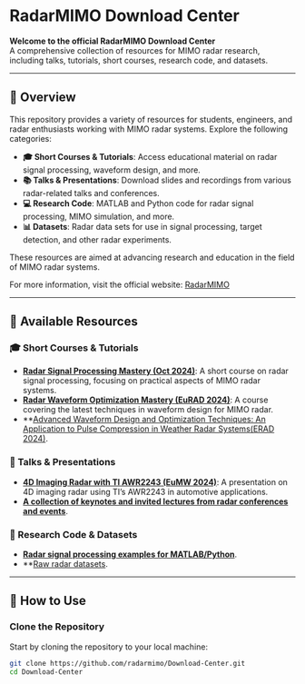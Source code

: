 # RadarMIMO Download Center  
**Welcome to the official RadarMIMO Download Center**  
A comprehensive collection of resources for MIMO radar research, including talks, tutorials, short courses, research code, and datasets.  

---

## 🚀 Overview  
This repository provides a variety of resources for students, engineers, and radar enthusiasts working with MIMO radar systems. Explore the following categories:

- **🎓 Short Courses & Tutorials**: Access educational material on radar signal processing, waveform design, and more.  
- **📚 Talks & Presentations**: Download slides and recordings from various radar-related talks and conferences.  
- **💻 Research Code**: MATLAB and Python code for radar signal processing, MIMO simulation, and more.  
- **📊 Datasets**: Radar data sets for use in signal processing, target detection, and other radar experiments.  

These resources are aimed at advancing research and education in the field of MIMO radar systems.

For more information, visit the official website: [RadarMIMO](https://radarmimo.com/)

---

## 📂 Available Resources

### 🎓 Short Courses & Tutorials
- **[Radar Signal Processing Mastery (Oct 2024)](https://github.com/radarmimo/Download-Center/tree/49ca45eb536244bc79fd740ecf11b190898b38d8/Short%20Courses/IEEE%20SPS%202024%20-%20Radar%20Signal%20Processing%20Mastery)**: A short course on radar signal processing, focusing on practical aspects of MIMO radar systems.  
- **[Radar Waveform Optimization Mastery (EuRAD 2024)](https://github.com/radarmimo/Download-Center/tree/49ca45eb536244bc79fd740ecf11b190898b38d8/Short%20Courses/EuMW2024%20SC04)**: A course covering the latest techniques in waveform design for MIMO radar.  
- **[Advanced Waveform Design and Optimization Techniques: An Application to Pulse Compression in Weather Radar Systems(ERAD 2024)](https://github.com/radarmimo/Download-Center/tree/49ca45eb536244bc79fd740ecf11b190898b38d8/Short%20Courses/ERAD2024).

### 📑 Talks & Presentations
- **[4D Imaging Radar with TI AWR2243 (EuMW 2024)](https://radarmimo.com/4d-imaging-automotive-mimo-radar/)**: A presentation on 4D imaging radar using TI’s AWR2243 in automotive applications.  
- **[A collection of keynotes and invited lectures from radar conferences and events](https://github.com/radarmimo/Download-Center/tree/main/Talks)**.

### 🧬 Research Code & Datasets
- **[Radar signal processing examples for MATLAB/Python](https://radarmimo.com/download-center/)**.  
- **[Raw radar datasets](https://radarmimo.com/download-center/).  

---

## 🚀 How to Use

### Clone the Repository  
Start by cloning the repository to your local machine:
```bash
git clone https://github.com/radarmimo/Download-Center.git
cd Download-Center

